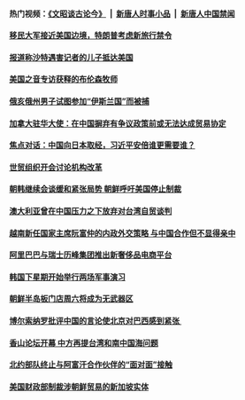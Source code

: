 #### 热门视频：[《文昭谈古论今》](https://github.com/gfw-breaker/wenzhao/blob/master/README.md?t=10270032) &nbsp;|&nbsp; [新唐人时事小品](https://github.com/gfw-breaker/ntdtv-comedy/blob/master/README.md?t=10270032) &nbsp;|&nbsp; [新唐人中国禁闻](https://github.com/gfw-breaker/ntdtv-news/blob/master/README.md?t=10270032)

#### [移民大军接近美国边境，特朗普考虑新旅行禁令](../pages/z__yoerrvp/4631081.md?t=10270032) 

#### [报道称沙特遇害记者的儿子抵达美国](../pages/z__yoerrvp/4630976.md?t=10270032) 

#### [美国之音专访获释的布伦森牧师](../pages/z__yoerrvp/4630703.md?t=10270032) 

#### [俄亥俄州男子试图参加“伊斯兰国”而被捕](../pages/z__yoerrvp/4630659.md?t=10270032) 

#### [加拿大驻华大使：在中国摒弃有争议政策前或无法达成贸易协定 ](../pages/z__yoerrvp/4630510.md?t=10270032) 

#### [焦点对话：中国向日本取经，习近平安倍谁更需要谁？](../pages/z__yoerrvp/4630503.md?t=10270032) 

#### [世贸组织开会讨论机构改革](../pages/z__yoerrvp/4630390.md?t=10270032) 

#### [朝韩继续会谈缓和紧张局势 朝鲜呼吁美国停止制裁](../pages/z__yoerrvp/4630326.md?t=10270032) 

#### [澳大利亚曾在中国压力之下放弃对台湾自贸谈判 ](../pages/z__yoerrvp/4630279.md?t=10270032) 

#### [越南新任国家主席阮富仲的内政外交策略 与中国合作但不显得亲中](../pages/z__yoerrvp/4630265.md?t=10270032) 

#### [阿里巴巴与瑞士历峰集团推出新奢侈品电商平台](../pages/z__yoerrvp/4630184.md?t=10270032) 

#### [韩国下星期开始举行两场军事演习](../pages/z__yoerrvp/4630093.md?t=10270032) 

#### [朝鲜半岛板门店周六将成为无武器区](../pages/z__yoerrvp/4630057.md?t=10270032) 

#### [博尔索纳罗批评中国的言论使北京对巴西感到紧张 ](../pages/z__yoerrvp/4629540.md?t=10270032) 

#### [香山论坛开幕 中方再提台湾和南中国海问题](../pages/z__yoerrvp/4629521.md?t=10270032) 

#### [北约部队终止与阿富汗合作伙伴的“面对面”接触](../pages/z__yoerrvp/4629497.md?t=10270032) 

#### [美国财政部制裁涉朝鲜贸易的新加坡实体](../pages/z__yoerrvp/4629336.md?t=10270032) 

